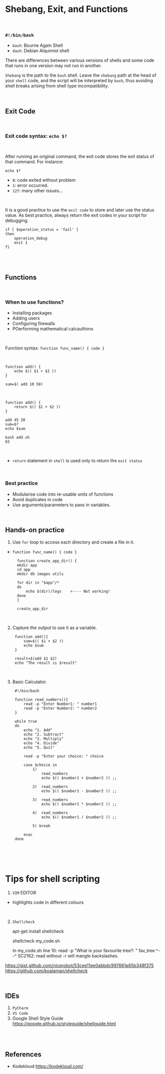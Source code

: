 # Shebang, Exit, and Functions

<br>

### `#!/bin/bash`

- `bash`: Bourne Again Shell
- `dash`: Debian Alquimist shell

There are differences between various versions of shells and some code that runs in one version may not run in another.

`Shebang` is the path to the `bash` shell. Leave the `shebang` path at the head of your `shell` code, and the script will be interpreted by `bash`, thus avoiding shell breaks arising from shell type incompatibility.

<br>

## Exit Code

<br>

### Exit code syntax: `echo $?`

<br>

After running an original command, the exit code stores the exit status of that command. For instance:

    echo $?

- `0`: code exited without problem
- `1`: error occurred. 
- `127`: many other issues...

<br>

It is a good practice to use the `exit code` to store and later use the status value. As best practice, always return the exit codes in your script for debugging. 

    if [ $operation_status = 'fail' ]
    then 
        operation_debug
        exit 1
    fi

<br>
<br>

## Functions

<br>

### When to use functions?

- Installing packages
- Adding users
- Configuring firewalls
- POerforming mathematical calcaultions

<br>

Function syntax: `function func_name() { code }`

<br>

    function add() {
        echo $(( $1 + $2 ))
    }

    sum=$( add 10 58)


<br>

    function add() {
        return $(( $1 + $2 ))
    }

    add 45 20
    sum=$?
    echo $sum

    bash add.sh
    65

<br>

- `return` statement in `shell` is used only to return the `exit status`

<br>

### Best practice

- Modularise code into re-usable units of functions
- Avoid duplicates in code
- Use arguments/parameters to pass in variables. 


<br>

## Hands-on practice

1. Use `for` loop to access each directory and create a file in it. 

- `function func_name() { code }`

        function create_app_dir() {
        mkdir app
        cd app
        mkdir db images utils

        for dir in "$app"/*
        do
            echo $(dir)/logs    <---- Not working!   
        done
        }

        create_app_dir
        
<br>

2. Capture the output to use it as a variable.

        function add(){
            sum=$(( $1 + $2 ))
            echo $sum
        }

        result=$(add $1 $2)
        echo "The result is $result"

<br>

3. Basic Calculator.

        #!/bin/bash
        
        function read_numbers(){
            read -p "Enter Number1: " number1
            read -p "Enter Number2: " number2
        }

        while true
        do
            echo "1. Add"
            echo "2. Subtract"
            echo "3. Multiply"
            echo "4. Divide"
            echo "5. Quit"

            read -p "Enter your choice: " choice

            case $choice in
                1)
                    read_numbers
                    echo $(( $number1 + $number2 )) ;;
                
                2)  read_numbers
                    echo $(( $number1 - $number2 )) ;;
                
                3)  read_numbers
                    echo $(( $number1 * $number2 )) ;;
                
                4)  read_numbers
                    echo $(( $number1 / $number2 )) ;;

                5) break

            esac
        done

<br>
<br>
<br>

# Tips for shell scripting

1) `VIM` EDITOR

- highlights code in different colours

<br>

2) `Shellcheck`

    apt-get install shellcheck

    shellcheck my_code.sh

    In my_code.sh line 10:
      read -p "What is your favourite tree?: " fav_tree
      ^--^ SC2162: read without -r will mangle backslashes.


https://gist.github.com/nicerobot/53cee11ee0abbdc997661e65b348f375
https://github.com/koalaman/shellcheck

<br>

## IDEs

1) `PyCharm`
2) `VS Code`
3) Google Shell Style Guide https://google.github.io/styleguide/shellguide.html


<br>
<br>

## References

  - Kodekloud https://kodekloud.com/